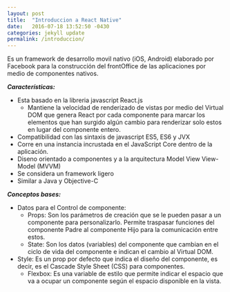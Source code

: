 ```yaml
---
layout: post
title:  "Introduccion a React Native"
date:   2016-07-18 13:52:50 -0430
categories: jekyll update
permalink: /introduccion/
---
```


Es un framework de desarrollo movil nativo (iOS, Android) elaborado por Facebook para la construcción del frontOffice de las aplicaciones por medio de componentes nativos.

***Características:***

 - Esta basado en la libreria javascript React.js
	- Mantiene la velocidad de renderizado de vistas por medio del Virtual DOM que genera React por cada componente para marcar los elementos que han surgido algún cambio para renderizar solo estos en lugar del componente entero. 
 - Compatibilidad con las sintaxis de javascript ES5, ES6 y JVX
 - Corre en una instancia incrustada en el JavaScript Core dentro de la aplicación.
 - Diseno orientado a componentes y a la arquitectura Model View View-Model (MVVM)
 - Se considera un framework ligero
 - Similar a Java y Objective-C


***Conceptos bases:***

 - Datos para el Control de componente:
	 - Props: Son los parámetros de creación que se le pueden pasar a un componente para personalizarlo. Permite traspasar funciones del componente Padre al componente Hijo para la comunicación entre estos.
	 - State: Son los datos (variables) del componente que cambian en el ciclo de vida del componente e indican el cambio al Virtual DOM.
 - Style: Es un prop por defecto que indica el diseño del componente, es decir, es el Cascade Style Sheet (CSS) para componentes.
	 - Flexbox: Es una variable de estilo que permite indicar el espacio que va a ocupar un componente según el espacio disponible en la vista.